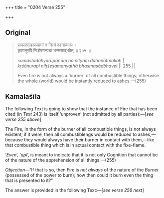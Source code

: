 +++
title = "0204 Verse 255"

+++
## Original 
>
> समस्तदाह्यरूपाणां न नित्यं दहनात्मकः ।  
> कृशानुरपि निःशेषमन्यथा भस्मसाद्भवेत् ॥ २५५ ॥ 
>
> *samastadāhyarūpāṇāṃ na nityaṃ dahanātmakaḥ* \|  
> *kṛśānurapi niḥśeṣamanyathā bhasmasādbhavet* \|\| 255 \|\| 
>
> Even fire is not always a ‘burner’ of all combustible things; otherwise the whole (world) would be instantly reduced to ashes.—(255)



## Kamalaśīla

The following Text is going to show that the instance of Fire that has been cited (in *Text* 243) is itself ‘unproven’ (not admitted by all parties):—[*see verse 255 above*]

The Fire, in the form of the burner of all combustible things, is not always existent; if it were, then all combustiblengs would be reduced to ashes,—because they would always have their burner in contact with them,—like that combustible thing which is in actual contact with the fixe-flame.

‘*Even*’, ‘*api*’, is meant to indicate that it is not only Cognition that cannot be of the nature of the apprehension of all things.—(255)

*Objection*—“If that is so, then Fire is *not always* of the nature of the *Burner* (possessed of the power to burn); how then could it burn even the thing that is presented to it?”

The answer is provided in the following Text:—[*see verse 256 next*]


